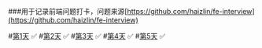 ###用于记录前端问题打卡，问题来源[https://github.com/haizlin/fe-interview](https://github.com/haizlin/fe-interview)

#[第1天](./【3+1打卡】第1天.md) ✅
#[第2天](./【3+1打卡】第2天.md) ✅
#[第3天](./【3+1打卡】第3天.md) ✅
#[第4天](./【3+1打卡】第4天.md) ✅
#[第5天](./【3+1打卡】第5天.md) ✅